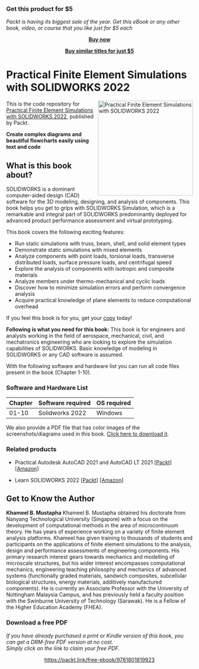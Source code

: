 
### Get this product for $5

<i>Packt is having its biggest sale of the year. Get this eBook or any other book, video, or course that you like just for $5 each</i>


<b><p align='center'>[Buy now](https://packt.link/9781801819923)</p></b>


<b><p align='center'>[Buy similar titles for just $5](https://subscription.packtpub.com/search)</p></b>


# Practical Finite Element Simulations with SOLIDWORKS 2022

<a href="https://www.packtpub.com/product/practical-finite-element-simulations-with-solidworks-2022/9781801819923"><img src="https://static.packt-cdn.com/products/9781801819923/cover/smaller" alt="Practical Finite Element Simulations with SOLIDWORKS 2022" height="256px" align="right"></a>

This is the code repository for [Practical Finite Element Simulations with SOLIDWORKS 2022](https://www.packtpub.com/product/practical-finite-element-simulations-with-solidworks-2022/9781801819923), published by Packt.

**Create complex diagrams and beautiful flowcharts easily using text and code**

## What is this book about?
SOLIDWORKS is a dominant computer-aided design (CAD) software for the 3D modeling, designing, and analysis of components. This book helps you get to grips with SOLIDWORKS Simulation, which is a remarkable and integral part of SOLIDWORKS predominantly deployed for advanced product performance assessment and virtual prototyping.

This book covers the following exciting features:
* Run static simulations with truss, beam, shell, and solid element types
* Demonstrate static simulations with mixed elements
* Analyze components with point loads, torsional loads, transverse distributed loads, surface pressure loads, and centrifugal speed
* Explore the analysis of components with isotropic and composite materials
* Analyze members under thermo-mechanical and cyclic loads
* Discover how to minimize simulation errors and perform convergence analysis
* Acquire practical knowledge of plane elements to reduce computational overhead

If you feel this book is for you, get your [copy](https://www.amazon.com/Practical-Finite-Element-Simulations-SOLIDWORKS/dp/1801819920) today!

**Following is what you need for this book:**
This book is for engineers and analysts working in the field of aerospace, mechanical, civil, and mechatronics engineering who are looking to explore the simulation capabilities of SOLIDWORKS. Basic knowledge of modeling in SOLIDWORKS or any CAD software is assumed.

With the following software and hardware list you can run all code files present in the book (Chapter 1-10).
### Software and Hardware List
| Chapter | Software required | OS required |
| -------- | ------------------------------------ | ----------------------------------- |
| 01-10 | Solidworks 2022 | Windows |


We also provide a PDF file that has color images of the screenshots/diagrams used in this book. [Click here to download it](https://static.packt-cdn.com/downloads/9781801819923_ColorImages.pdf).

### Related products
* Practical Autodesk AutoCAD 2021 and AutoCAD LT 2021 [[Packt]](https://www.packtpub.com/product/practical-autodesk-autocad-2021-and-autocad-lt-2021/9781789809152) [[Amazon]](https://www.amazon.com/Practical-Autodesk-AutoCAD-2021-no-nonsense/dp/1789809150/ref=tmm_pap_swatch_0?_encoding=UTF8&qid=&sr=)

* Learn SOLIDWORKS 2022 [[Packt]](https://www.packtpub.com/product/learn-solidworks-2020/9781789804102) [[Amazon]](https://www.amazon.com/Learn-SOLIDWORKS-2020-hands-accomplished/dp/1789804108)


## Get to Know the Author
**Khameel B. Mustapha**
Khameel B. Mustapha obtained his doctorate from Nanyang Technological University (Singapore) with a focus on the development of computational methods in the area of microcontinuum theory. He has years of experience working on a variety of finite element analysis platforms. Khameel has given training to thousands of students and participants on the applications of finite element simulations to the analysis, design and performance assessments of engineering components. His primary research interest gears towards mechanics and modelling of microscale structures, but his wider interest encompasses computational mechanics, engineering teaching philosophy and mechanics of advanced systems (functionally graded materials, sandwich composites, subcellular biological structures, energy materials, additively manufactured components). He is currently an Associate Professor with the University of Nottingham Malaysia Campus, and has previously held a faculty position with the Swinburne University of Technology (Sarawak). He is a Fellow of the Higher Education Academy (FHEA).
### Download a free PDF

 <i>If you have already purchased a print or Kindle version of this book, you can get a DRM-free PDF version at no cost.<br>Simply click on the link to claim your free PDF.</i>
<p align="center"> <a href="https://packt.link/free-ebook/9781801819923">https://packt.link/free-ebook/9781801819923 </a> </p>